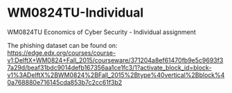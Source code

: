 # WM0824TU-Individual
WM0824TU Economics of Cyber Security - Individual assignment

The phishing dataset can be found on: 
https://edge.edx.org/courses/course-v1:DelftX+WM0824+Fall_2015/courseware/371204a8ef61470fb9e5c9693f37a29d/beaf31bdc9014defb167356aa1ce1fc3/1?activate_block_id=block-v1%3ADelftX%2BWM0824%2BFall_2015%2Btype%40vertical%2Bblock%40a768880e716145cda853b7c2cc61f3b2
